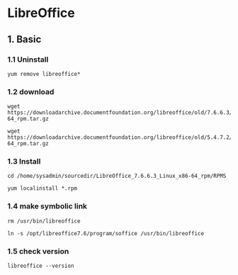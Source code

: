 # LibreOffice

## 1. Basic

### 1.1 Uninstall

    yum remove libreoffice*

### 1.2 download

````
wget https://downloadarchive.documentfoundation.org/libreoffice/old/7.6.6.3/rpm/x86_64/LibreOffice_7.6.6.3_Linux_x86-64_rpm.tar.gz

wget https://downloadarchive.documentfoundation.org/libreoffice/old/5.4.7.2/rpm/x86_64/LibreOffice_5.4.7.2_Linux_x86-64_rpm.tar.gz
````

### 1.3 Install

````
cd /home/sysadmin/sourcedir/LibreOffice_7.6.6.3_Linux_x86-64_rpm/RPMS

yum localinstall *.rpm

````

### 1.4 make symbolic link

````
rm /usr/bin/libreoffice

ln -s /opt/libreoffice7.6/program/soffice /usr/bin/libreoffice
````

### 1.5 check version

    libreoffice --version

